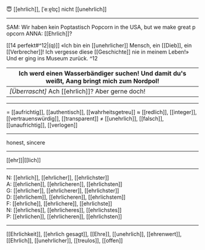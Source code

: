 😇 [[ehrlich]], [ˈeːɐ̯lɪç]
nicht [[unehrlich]]

---
SAM: Wir haben kein Poptastisch Popcorn in the USA, but we make great popcorn
ANNA: [[Ehrlich]]?  

[[14 perfekt#^12|(q)]] «Ich bin ein [[unehrlicher]] Mensch, ein [[Dieb]], ein [[Verbrecher]]! Ich vergesse diese [[Geschichte]] nie in meinem Leben!» Und er ging ins Museum zurück.  ^12

| Ich werd einen Wasserbändiger suchen! Und damit du's weißt, Aang bringt mich zum Nordpol! |
| ----------------------------------------------------------------------------------------- |
| _[Überrascht]_ Ach [[ehrlich]]? Aber gerne doch!                                          |


---
= [[aufrichtig]], [[authentisch]], [[wahrheitsgetreu]]
≈ [[redlich]], [[integer]], [[vertrauenswürdig]], [[transparent]]
≠ [[unehrlich]], [[falsch]], [[unaufrichtig]], [[verlogen]]

---
honest, sincere

---
[[ehr]]|[[lich]]

---
N: [[ehrlich]], [[ehrlicher]], [[ehrlichster]]  
A: [[ehrlichen]], [[ehrlicheren]], [[ehrlichsten]]  
G: [[ehrlicher]], [[ehrlicherer]], [[ehrlichster]]  
D: [[ehrlichem]], [[ehrlicheren]], [[ehrlichstem]]  
F: [[ehrliche]], [[ehrlichere]], [[ehrlichste]]  
N: [[ehrliches]], [[ehrlicheres]], [[ehrlichstes]]  
P: [[ehrlichen]], [[ehrlicheren]], [[ehrlichsten]]  

---
[[Ehrlichkeit]], [[ehrlich gesagt]], [[Ehre]], [[unehrlich]], [[ehrenwert]], [[Ehrlich]], [[unehrlicher]], [[treulos]], [[offen]]